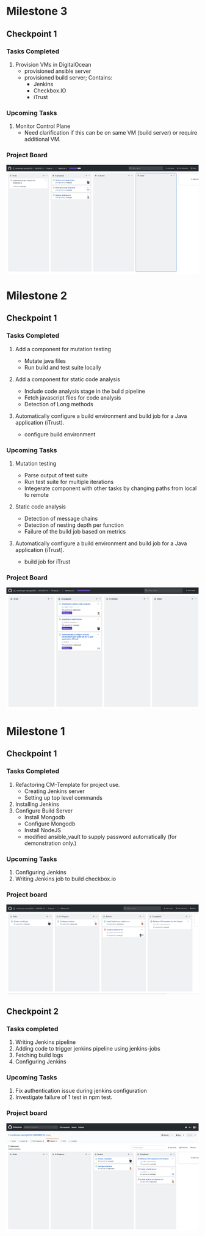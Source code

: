 # Milestone 3

## Checkpoint 1

### Tasks Completed
1. Provision VMs in DigitalOcean
    - provisioned ansible server
    - provisioned build server; Contains:
        - Jenkins
        - Checkbox.IO
        - iTrust


### Upcoming Tasks
1. Monitor Control Plane
    - Need clarification if this can be on same VM (build server) or require additional VM.

### Project Board

![](images/M3CHCKPT.png)

# Milestone 2

## Checkpoint 1

### Tasks Completed

1. Add a component for mutation testing
    - Mutate java files
    - Run build and test suite locally

2. Add a component for static code analysis
    - Include code analysis stage in the build pipeline
    - Fetch javascript files for code analysis
    - Detection of Long methods

3. Automatically configure a build environment and build job for a Java application (iTrust).
    - configure build environment    
    
### Upcoming Tasks

1. Mutation testing
    - Parse output of test suite
    - Run test suite for multiple iterations
    - Integerate component with other tasks by changing paths from local to remote

2. Static code analysis
    - Detection of message chains
    - Detection of nesting depth per function
    - Failure of the build job based on metrics

3. Automatically configure a build environment and build job for a Java application (iTrust).    
    - build job for iTrust 
    
### Project Board

![](images/M_2_Checkpoint.png)

# Milestone 1

## Checkpoint 1 

### Tasks Completed 

1. Refactoring CM-Template for project use.
    - Creating Jenkins server
    - Setting up top level commands
2. Installing Jenkins
3. Configure Build Server
    - Install Mongodb
    - Configure Mongodb
    - Install NodeJS
    - modified ansible_vault to supply password automatically (for demonstration only.)


### Upcoming Tasks

1. Configuring Jenkins
2. Writing Jenkins job to build checkbox.io
 
### Project board

![](images/Checkpoint1.png)

## Checkpoint 2

### Tasks completed

1. Writing Jenkins pipeline
2. Adding code to trigger jenkins pipeline using jenkins-jobs
3. Fetching build logs
4. Configuring Jenkins

### Upcoming Tasks

1. Fix authentication issue during jenkins configuration
2. Investigate failure of 1 test in npm test.

### Project board

![](images/Checkpoint2.png)
